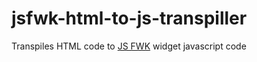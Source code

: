 # jsfwk-html-to-js-transpiller
Transpiles HTML code to [JS FWK](https://github.com/DanielMazurkiewicz/jsfwk) widget javascript code

### <SCRIPT>

#### STATIC

Code in given script will be executed once, on module load

Example:
```html
<script static>
    let widget = require('widget');
</script>
```

#### BEFORE

Code in given script will execute before widget DOM is build

Example:
```html
<script before>
    alert('Wiget execution begins');
</script>
```

#### AFTER

Code in given script will execute after widget DOM is build

Example:
```html
<script after>
    alert('Widget execution ends');
</script>
```

#### STATIC AFTER

Code in given script will be executed once, on module load, but after widget instantiation.

Example:
```html
<script static after>
    module.exports.widgetManifest = {
      name: 'Hello kitty ;-)'
    }
</script>
```

### <SCRIPT(=...)>

#### SET

Code of given script will be converted to widget attribute setter. Value to set attribute is passed through "value" variable. See example.

Example:
```html
<script(=customAttribute) set>
    console.log(value);
</script>
```

#### GET

Code of given script will be converted to widget attribute getter. 

Example:
```html
<script(=customAttribute) get>
    return 'hello';
</script>
```

#### VISIBLE

This will make changes to attributes visible to DOM (by default attribute changes are hidden to DOM)

Example:
```html
<script(=customAttribute) set visible>
    console.log(value);
</script>
```

### <SCRIPT(&...)>

This will assign event to DOM element.

Example:
```html
<button(plusOne)>+1</button>
<script(&click, plusOne)>
    alert('button clicked');
</script>
```
This example will assign a 'click' event to button named plusOne;


### <STYLE>

Styles must have named selectors. Names of selectors becomes available to HTML elements as local static variables

Example:
```html
<style>
    .green {
        color: green;
    }
    .red > div {
        color: red;
    }
    @media screen and (min-width: 480px) {
        .blue {
            color: blue;
        }
    }
</style>

<div class=[red,green,blue]>
```

_NOTE the usage of class attribute and that styles will produce static variables so remember not to create other variables and constants with same name and once you change a value of such a variable, a new value will apply to every new instance of widget_
```javascript
let red, green, blue;
```


### <^...>

Append widget into DOM

Example:
```html
<script static>
    const widget = require('./widget.html');
</script>
<^widget>
    hello world from widget!!! ;-)
</^widget>
```

#### <@...>

Widget DOM placeholder, all elements will be attached into defined in widget place.
Example:
```html
<script static>
    const widget = require('./widget.html');
</script>
<^widget>
    <@title><img src='dozy.jpg>'/> Dozy </@title>
    <@content> A beautifull flower </@content>        
</^widget>
```

### <...(...)>

This creates named HTML element, a variable for quick access to element.

_CAUTION!!! There must be one element named "main". This element will be returned as widget root._

Example:
```html
<div(main)>
    <div(shortInfo)/>
    <div(fullInfo)/>
</div>

<script after>
    shortInfo.innerHTML = 'some short info';
    main.className = '';
</script>
```

#### <...(@...)>

This creates widget's placeholder and named HTML element (a variable for quick access to element).
Default placeholder for appending new elements to widget is 'main' element, but if you wish to change it define '@content' placeholder.

Example:
```html
<div(main)>
    <div(@leftPanel)/>
    <div(@rightPanel)/>
</div>
```
_NOTE that it also creates variables for quick access to placeholders_

## Check example to see it in action:
[JS FWK html example on github](https://github.com/DanielMazurkiewicz/jsfwk-app-example-html)